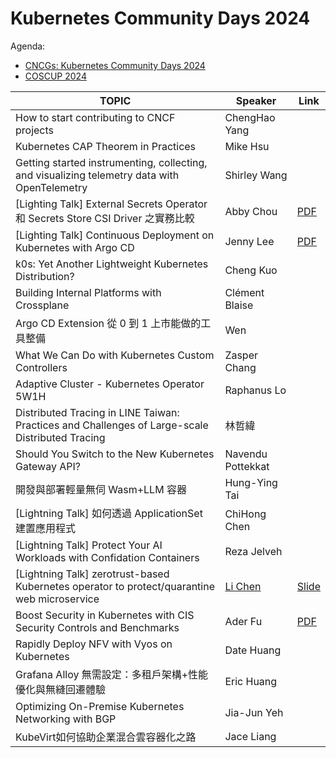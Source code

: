 # Kubernetes Community Days 2024

Agenda:
- [CNCGs: Kubernetes Community Days 2024](https://community.cncf.io/events/details/cncf-kcd-taiwan-presents-kcd-taipei-2024/)
- [COSCUP 2024](https://coscup.org/2024/zh-TW/session)

| TOPIC                                                                                      | Speaker                | Link |
|--------------------------------------------------------------------------------------------|------------------------|------|
| How to start contributing to CNCF projects                                                 | ChengHao Yang          |      |
| Kubernetes CAP Theorem in Practices                                                        | Mike Hsu               |      |
| Getting started instrumenting, collecting, and visualizing telemetry data with OpenTelemetry | Shirley Wang           |      |
| [Lighting Talk] External Secrets Operator 和 Secrets Store CSI Driver 之實務比較             | Abby Chou              | [PDF](./slides/ExternalSecretsOperator和SecretsStoreCSI_Driver之實務比較.pdf) |
| [Lighting Talk] Continuous Deployment on Kubernetes with Argo CD                           | Jenny Lee              | [PDF](./slides/Continuous_Deployment_on_Kubernetes_with_ArgoCD.pdf) |
| k0s: Yet Another Lightweight Kubernetes Distribution?                                      | Cheng Kuo              |      |
| Building Internal Platforms with Crossplane                                                | Clément Blaise         |      |
| Argo CD Extension 從 0 到 1 上市能做的工具整備                                                | Wen                 |      |
| What We Can Do with Kubernetes Custom Controllers                                          | Zasper Chang           |      |
| Adaptive Cluster - Kubernetes Operator 5W1H                                                | Raphanus Lo            |      |
| Distributed Tracing in LINE Taiwan: Practices and Challenges of Large-scale Distributed Tracing | 林哲緯               |      |
| Should You Switch to the New Kubernetes Gateway API?                                       | Navendu Pottekkat      |      |
| 開發與部署輕量無伺 Wasm+LLM 容器                                                             | Hung-Ying Tai          |      |
| [Lightning Talk] 如何透過 ApplicationSet 建置應用程式                                        | ChiHong Chen                      |      |
| [Lightning Talk] Protect Your AI Workloads with Confidation Containers                     | Reza Jelveh |      |
| [Lightning Talk] zerotrust-based Kubernetes operator to protect/quarantine web microservice | [Li Chen](https://www.linkedin.com/in/li-chen-319b8217b/) |  [Slide](https://docs.google.com/presentation/d/11j0orWG8Y3gHxrNifXK06dZcS64V1oTUcL9Ihzx6GMA/edit?usp=sharing)    |
| Boost Security in Kubernetes with CIS Security Controls and Benchmarks                     | Ader Fu                | [PDF](./slides/Boost_Security_in_Kubernetes_with_CIS_Security_Controls_and_Benchmarks.pdf) |
| Rapidly Deploy NFV with Vyos on Kubernetes                                                 | Date Huang             |      |
| Grafana Alloy 無需設定：多租戶架構+性能優化與無縫回遷體驗                                      | Eric Huang             |      |
| Optimizing On-Premise Kubernetes Networking with BGP                                       | Jia-Jun Yeh            |      |
| KubeVirt如何協助企業混合雲容器化之路                                                         | Jace Liang             |      |
